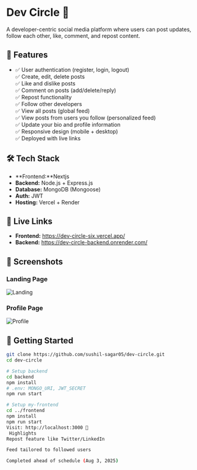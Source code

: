 # Dev Circle 🚀

A developer-centric social media platform where users can post updates, follow each other, like, comment, and repost content.

## 🌟 Features
- ✅ User authentication (register, login, logout)  
✅ Create, edit, delete posts  
✅ Like and dislike posts  
✅ Comment on posts (add/delete/reply)  
✅ Repost functionality  
✅ Follow other developers  
✅ View all posts (global feed)  
✅ View posts from users you follow (personalized feed)  
✅ Update your bio and profile information  
✅ Responsive design (mobile + desktop)  
✅ Deployed with live links


## 🛠️ Tech Stack
- **Frontend:**Nextjs  
- **Backend:** Node.js + Express.js  
- **Database:** MongoDB (Mongoose)  
- **Auth:** JWT  
- **Hosting:** Vercel + Render

## 🔗 Live Links
- **Frontend:** https://dev-circle-six.vercel.app/ 
- **Backend:** https://dev-circle-backend.onrender.com/

## 📸 Screenshots
### Landing Page
![Landing](./public/images/landing-page-photo)

### Profile Page
![Profile](./public/images/profile-page-photo)


## 🚀 Getting Started
```bash
git clone https://github.com/sushil-sagar05/dev-circle.git
cd dev-circle

# Setup backend
cd backend
npm install
# .env: MONGO_URI, JWT_SECRET
npm run start

# Setup my-frontend
cd ../frontend
npm install
npm run start
Visit: http://localhost:3000 🎉
 Highlights
Repost feature like Twitter/LinkedIn

Feed tailored to followed users

Completed ahead of schedule (Aug 3, 2025)

